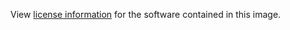View [license information](https://raw.githubusercontent.com/hashicorp/consul/master/LICENSE) for the software contained in this image.